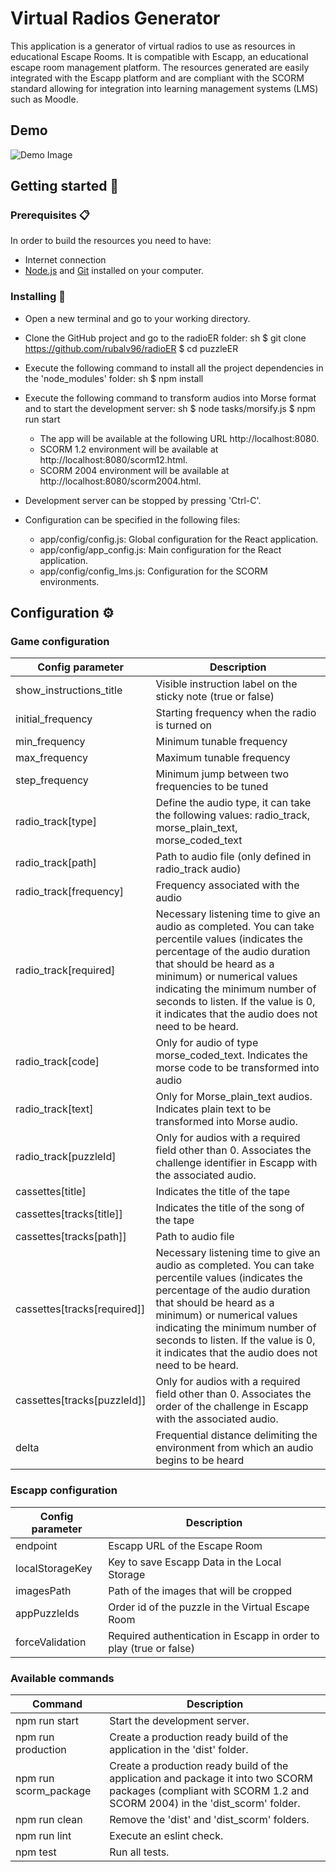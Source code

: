 # Virtual Radios Generator
This application is a generator of virtual radios to use as resources in educational Escape Rooms.
It is compatible with Escapp, an educational escape room management platform.
The resources generated are easily integrated with the Escapp platform and are compliant with the SCORM standard allowing for integration into learning management systems (LMS) such as Moodle.

## Demo 
![Demo Image](./app/assets/images/demo.gif)
## Getting started 🚀

### Prerequisites 📋
In order to build the resources you need to have:
- Internet connection
- [Node.js](https://nodejs.org/es/download/) and [Git](https://git-scm.com/downloads) installed on your computer.


### Installing 🔧

 - Open a new terminal and go to your working directory.
 - Clone the GitHub project and go to the radioER folder:
sh
$ git clone https://github.com/rubalv96/radioER
$ cd puzzleER
 - Execute the following command to install all the project dependencies in the 'node_modules' folder:
sh
$ npm install
 - Execute the following command to transform audios into Morse format and to start the development server:
sh
$ node tasks/morsify.js
$ npm run start

     - The app will be available at the following URL
          http://localhost:8080.
     - SCORM 1.2 environment will be available at http://localhost:8080/scorm12.html.
     - SCORM 2004 environment will be available at http://localhost:8080/scorm2004.html.
 - Development server can be stopped by pressing 'Ctrl-C'.
 - Configuration can be specified in the following files:
    - app/config/config.js: Global configuration for the React application.
    - app/config/app_config.js: Main configuration for the React application.
    - app/config/config_lms.js: Configuration for the SCORM environments. 


## Configuration ⚙️

### Game configuration
| Config parameter | Description |  
| ------ | ------ | 
| show_instructions_title | Visible instruction label on the sticky note (true or false)  
| initial_frequency | Starting frequency when the radio is turned on 
| min_frequency | Minimum tunable frequency 
| max_frequency | Maximum tunable frequency 
| step_frequency | Minimum jump between two frequencies to be tuned 
| radio_track[type] | Define the audio type, it can take the following values: radio_track, morse_plain_text, morse_coded_text
| radio_track[path] | Path to audio file (only defined in radio_track audio)
| radio_track[frequency] | Frequency associated with the audio 
| radio_track[required] | Necessary listening time to give an audio as completed. You can take percentile values (indicates the percentage of the audio duration that should be heard as a minimum) or numerical values indicating the minimum number of seconds to listen. If the value is 0, it indicates that the audio does not need to be heard.
| radio_track[code] | Only for audio of type morse_coded_text. Indicates the morse code to be transformed into audio
| radio_track[text] | Only for Morse_plain_text audios. Indicates plain text to be transformed into Morse audio.
| radio_track[puzzleId] | Only for audios with a required field other than 0. Associates the challenge identifier in Escapp with the associated audio.
| cassettes[title] | Indicates the title of the tape 
| cassettes[tracks[title]] |  Indicates the title of the song of the tape 
| cassettes[tracks[path]] | Path to audio file  
| cassettes[tracks[required]] | Necessary listening time to give an audio as completed. You can take percentile values (indicates the percentage of the audio duration that should be heard as a minimum) or numerical values indicating the minimum number of seconds to listen. If the value is 0, it indicates that the audio does not need to be heard.
| cassettes[tracks[puzzleId]] | Only for audios with a required field other than 0. Associates the order of the challenge in Escapp with the associated audio.
| delta | Frequential distance delimiting the environment from which an audio begins to be heard



### Escapp configuration
| Config parameter | Description | 
| ------ | ------ | 
| endpoint | Escapp URL of the Escape Room |
| localStorageKey | Key to save Escapp Data in the Local Storage | 
| imagesPath | Path of the images that will be cropped | 
| appPuzzleIds | Order id of the puzzle in the Virtual Escape Room | 
| forceValidation | Required authentication in Escapp in order to play (true or false) | 


### Available commands

|Command| Description |
|--|--|
|npm run start  | Start the development server. |
|npm run production  | Create a production ready build of the application in the 'dist' folder. |
|npm run scorm_package  | Create a production ready build of the application and package it into two SCORM packages (compliant with SCORM 1.2 and SCORM 2004) in the 'dist_scorm' folder. |
|npm run clean| Remove the 'dist' and 'dist_scorm' folders. |
|npm run lint| Execute an eslint check. |
|npm test| Run all tests. |
